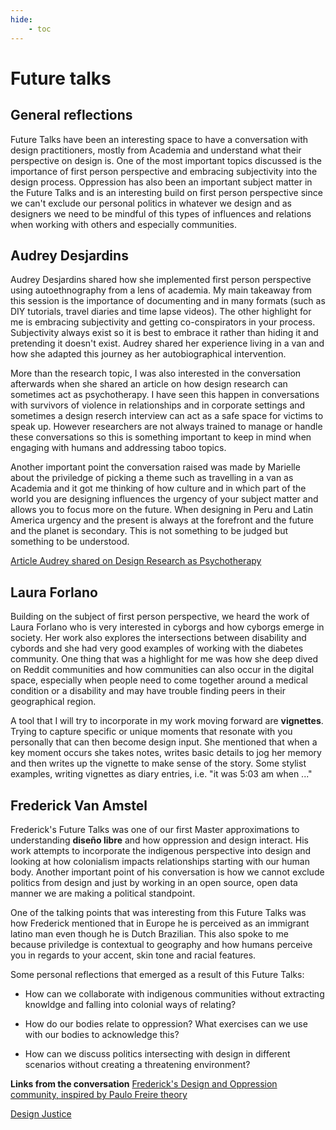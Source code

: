 ```yaml
---
hide:
    - toc
---
```


# Future talks

## General reflections

Future Talks have been an interesting space to have a conversation with design practitioners, mostly from Academia and understand what their perspective on design is. One of the most important topics discussed is the importance of first person perspective and embracing subjectivity into the design process. Oppression has also been an important subject matter in the Future Talks and is an interesting build on first person perspective since we can't exclude our personal politics in whatever we design and as designers we need to be mindful of this types of influences and relations when working with others and especially communities.

## Audrey Desjardins

Audrey Desjardins shared how she implemented first person perspective using autoethnography from a lens of academia. My main takeaway from this session is the importance of documenting and in many formats (such as DIY tutorials, travel diaries and time lapse videos). The other highlight for me is embracing subjectivity and getting co-conspirators in your process. Subjectivity always exist so it is best to embrace it rather than hiding it and pretending it doesn't exist. Audrey shared her experience living in a van and how she adapted this journey as her autobiographical intervention.

More than the research topic, I was also interested in the conversation afterwards when she shared an article on how design research can sometimes act as psychotherapy. I have seen this happen in conversations with survivors of violence in relationships and in corporate settings and sometimes a design reserch interview can act as a safe space for victims to speak up. However researchers are not always trained to manage or handle these conversations so this is something important to keep in mind when engaging with humans and addressing taboo topics.

Another important point the conversation raised was made by Marielle about the priviledge of picking a theme such as travelling in a van as Academia and it got me thinking of how culture and in which part of the world you are designing influences the urgency of your subject matter and allows you to focus more on the future. When designing in Peru and Latin America urgency and the present is always at the forefront and the future and the planet is secondary. This is not something to be judged but something to be understood.

[Article Audrey shared on Design Research as Psychotherapy](https://www.researchgate.net/profile/Tad-Hirsch/publication/339844239_Practicing_Without_a_License_Design_Research_as_Psychotherapy/links/5e68d0f992851c7ce05b4834/Practicing-Without-a-License-Design-Research-as-Psychotherapy.pdf)

## Laura Forlano

Building on the subject of first person perspective, we heard the work of Laura Forlano who is very interested in cyborgs and how cyborgs emerge in society. Her work also explores the intersections between disability and cybords and she had very good examples of working with the diabetes community. One thing that was a highlight for me was how she deep dived on Reddit communities and how communities can also occur in the digital space, especially when people need to come together around a medical condition or a disability and may have trouble finding peers in their geographical region.

A tool that I will try to incorporate in my work moving forward are **vignettes**. Trying to capture specific or unique moments that resonate with you personally that can then become design input. She mentioned that when a key moment occurs she takes notes, writes basic details to jog her memory and then writes up the vignette to make sense of the story. Some stylist examples, writing vignettes as diary entries, i.e. "it was 5:03 am when ..."

## Frederick Van Amstel

Frederick's Future Talks was one of our first Master approximations to understanding **diseño libre** and how oppression and design interact. His work attempts to incorporate the indigenous perspective into design and looking at how colonialism impacts relationships starting with our human body. Another important point of his conversation is how we cannot exclude politics from design and just by working in an open source, open data manner we are making a political standpoint.

One of the talking points that was interesting from this Future Talks was how Frederick mentioned that in Europe he is perceived as an immigrant latino man even though he is Dutch Brazilian. This also spoke to me because priviledge is contextual to geography and how humans perceive you in regards to your accent, skin tone and racial features.

Some personal reflections that emerged as a result of this Future Talks:

- How can we collaborate with indigenous communities without extracting knowldge and falling into colonial ways of relating?

- How do our bodies relate to oppression? What exercises can we use with our bodies to acknowledge this?

- How can we discuss politics intersecting with design in different scenarios without creating a threatening environment?


**Links from the conversation**
[Frederick's Design and Oppression community, inspired by Paulo Freire theory](https://www.designeopressao.org/designs-of-the-oppressed/)

[Design Justice](https://designjustice.org/)
